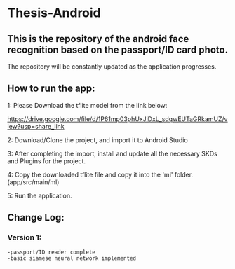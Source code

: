 # Thesis-Android
## This is the repository of the android face recognition based on the passport/ID card photo.
The repository will be constantly updated as the application progresses.

## How to run the app:

1: Please Download the tflite model from the link below:

https://drive.google.com/file/d/1P61mp03phUxJiDxL_sdqwEUTaGRkamUZ/view?usp=share_link

2: Download/Clone the project, and import it to Android Studio

3: After completing the import, install and update all the necessary SKDs and Plugins for the project.

4: Copy the downloaded tflite file and copy it into the 'ml' folder. (app/src/main/ml)

5: Run the application.

## Change Log:
### Version 1:
    -passport/ID reader complete
    -basic siamese neural network implemented
  
